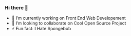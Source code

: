 ### Hi there 👋

- 🔭 I’m currently working on Front End Web Developement 
- 👯 I’m looking to collaborate on Cool Open Source Project
- ⚡ Fun fact: I Hate Spongebob 
<!--
**reyvaxreecded/reyvaxreecded** is a ✨ _special_ ✨ repository because its `README.md` (this file) appears on your GitHub profile.

Here are some ideas to get you started:


-->

